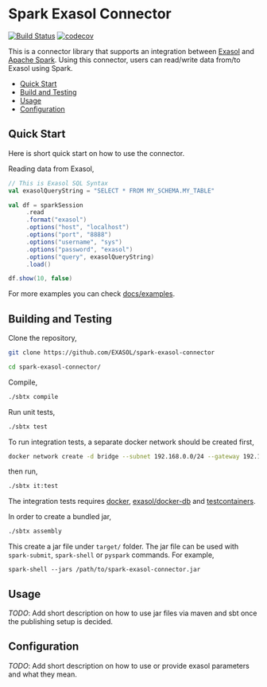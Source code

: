 # Spark Exasol Connector

[![Build Status](https://travis-ci.org/morazow/spark-exasol-connector.svg?branch=master)](https://travis-ci.org/morazow/spark-exasol-connector)
[![codecov](https://codecov.io/gh/morazow/spark-exasol-connector/branch/master/graph/badge.svg)](https://codecov.io/gh/morazow/spark-exasol-connector)

This is a connector library that supports an integration between
[Exasol][exasol] and [Apache Spark][spark]. Using this connector, users can
read/write data from/to Exasol using Spark.

* [Quick Start](#quick-start)
* [Build and Testing](#building-and-testing)
* [Usage](#usage)
* [Configuration](#configuration)

## Quick Start

Here is short quick start on how to use the connector.

Reading data from Exasol,

```scala
// This is Exasol SQL Syntax
val exasolQueryString = "SELECT * FROM MY_SCHEMA.MY_TABLE"

val df = sparkSession
     .read
     .format("exasol")
     .options("host", "localhost")
     .options("port", "8888")
     .options("username", "sys")
     .options("password", "exasol")
     .options("query", exasolQueryString)
     .load()

df.show(10, false)
```

For more examples you can check [docs/examples](docs/examples.md).

## Building and Testing

Clone the repository,

```bash
git clone https://github.com/EXASOL/spark-exasol-connector

cd spark-exasol-connector/
```

Compile,

```bash
./sbtx compile
```

Run unit tests,

```bash
./sbtx test
```

To run integration tests, a separate docker network should be created first,

```bash
docker network create -d bridge --subnet 192.168.0.0/24 --gateway 192.168.0.1 dockernet
```

then run,

```bash
./sbtx it:test
```

The integration tests requires [docker][docker],
[exasol/docker-db][exa-docker-db] and [testcontainers][testcontainers].

In order to create a bundled jar,

```bash
./sbtx assembly
```

This create a jar file under `target/` folder. The jar file can be used with
`spark-submit`, `spark-shell` or `pyspark` commands. For example,

```shell
spark-shell --jars /path/to/spark-exasol-connector.jar
```

## Usage

*TODO*: Add short description on how to use jar files via maven and sbt once the
publishing setup is decided.

## Configuration

*TODO*: Add short description on how to use or provide exasol parameters and
what they mean.

[exasol]: https://www.exasol.com/en/
[spark]: https://spark.apache.org/
[docker]: https://www.docker.com/
[exa-docker-db]: https://hub.docker.com/r/exasol/docker-db/
[testcontainers]: https://www.testcontainers.org/
